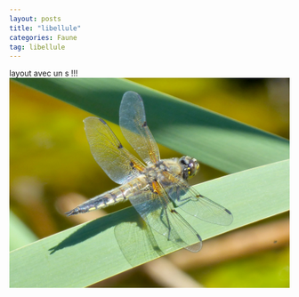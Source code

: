 ```yaml
---
layout: posts
title: "libellule"
categories: Faune
tag: libellule
---
```

layout avec un s !!!
<img src="/images/P1100797.jpg" />

